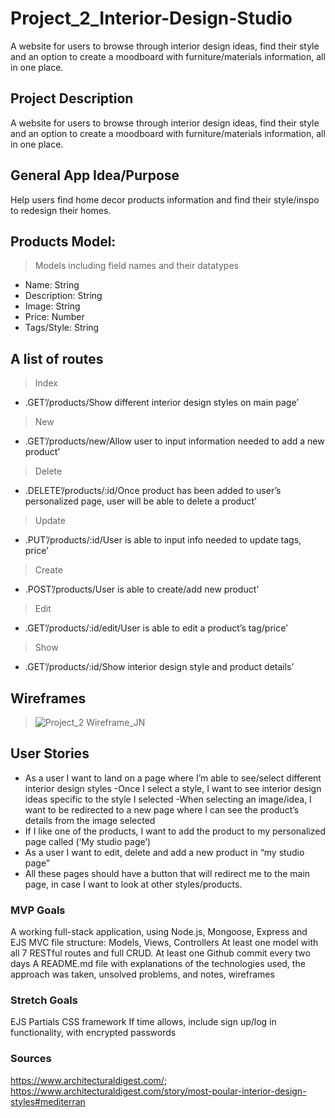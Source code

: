# Project_2_Interior-Design-Studio
A website for users to browse through interior design ideas, find their style and an option to create a moodboard with furniture/materials information, all in one place.

## Project Description
A website for users to browse through interior design ideas, find their style and an option to create a moodboard with furniture/materials information, all in one place.


## General App Idea/Purpose<br />
Help users find home decor products information and find their style/inspo to redesign their homes.

## Products Model:
> Models including field names and their datatypes<br />
- Name: String <br />
- Description: String  <br />
- Image: String <br />
- Price: Number <br />
- Tags/Style: String <br />

## A list of routes <br />
>Index <br />
- .GET’/products/Show different interior design styles on main page’ <br />
>New <br />
- .GET’/products/new/Allow user to input information needed to add a new product’ <br />
>Delete <br />
- .DELETE’/products/:id/Once product has been added to user’s personalized page, user will be able to delete a product’ <br />
>Update <br />
- .PUT’/products/:id/User is able to input info needed to update tags, price’ <br />
>Create <br />
- .POST’/products/User is able to create/add new product’ <br />
>Edit <br />
- .GET’/products/:id/edit/User is able to edit a product’s tag/price’ <br />
>Show <br />
- .GET’/products/:id/Show interior design style and product details’ <br />

## Wireframes
> ![Project_2 Wireframe_JN](https://user-images.githubusercontent.com/119137671/226081719-4a224a7d-108f-4bb6-a8be-3d7d51fa0b48.jpeg)


## User Stories

- As a user I want to land on a page where I’m able to see/select different interior design styles 
-Once I select a style, I want to see interior design ideas specific to the style I selected
-When selecting an image/idea, I want to be redirected to a new page where I can see the product’s details from the image selected 
- If I like one of the products, I want to add the product to my personalized page called (‘My studio page’)
- As a user I want to edit, delete and add a new product in “my studio page”
- All these pages should have a button that will redirect me to the main page, in case I want to look at other styles/products.

### MVP Goals
A working full-stack application, using Node.js, Mongoose, Express and EJS
MVC file structure: Models, Views, Controllers
At least one model with all 7 RESTful routes and full CRUD.
At least one Github commit every two days
A README.md file with explanations of the technologies used, the approach was taken, unsolved problems, and notes, wireframes

### Stretch Goals
EJS Partials
CSS framework 
If time allows, include sign up/log in functionality, with encrypted passwords

### Sources 
https://www.architecturaldigest.com/; https://www.architecturaldigest.com/story/most-poular-interior-design-styles#mediterran 

